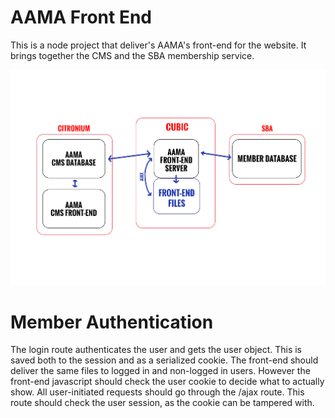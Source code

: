 # AAMA Front End

This is a node project that deliver's AAMA's front-end for the website. It brings together the CMS and the SBA membership service.

![Server Diagram](./aama-diagram.png)

# Member Authentication

The login route authenticates the user and gets the user object. This is saved both to the session and as a serialized cookie. The front-end should deliver the same files to logged in and non-logged in users. However the front-end javascript should check the user cookie to decide what to actually show. All user-initiated requests should go through the /ajax route. This route should check the user session, as the cookie can be tampered with.